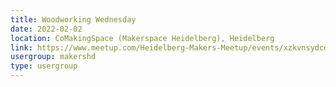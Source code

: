 ```yaml
---
title: Woodworking Wednesday
date: 2022-02-02
location: CoMakingSpace (Makerspace Heidelberg), Heidelberg
link: https://www.meetup.com/Heidelberg-Makers-Meetup/events/xzkvnsydcdbdb/
usergroup: makershd
type: usergroup
---
```


